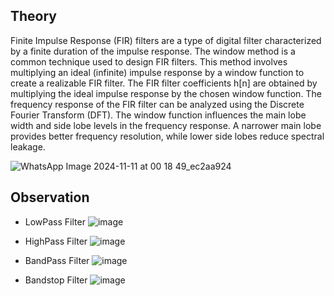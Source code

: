 ## Theory
Finite Impulse Response (FIR) filters are a type of digital filter characterized by a finite duration of the impulse response. The window method is a common technique used to design FIR filters. This method involves multiplying an ideal (infinite) impulse response by a window function to create a realizable FIR filter. The FIR filter coefficients h[n] are obtained by multiplying the ideal impulse response by the chosen window function. The frequency response of the FIR filter can be analyzed using the Discrete Fourier Transform (DFT). The window function influences the main lobe width and side lobe levels in the frequency response. A narrower main lobe provides better frequency resolution, while lower side lobes reduce spectral leakage.

![WhatsApp Image 2024-11-11 at 00 18 49_ec2aa924](https://github.com/user-attachments/assets/d406d3dc-8041-4b59-9a53-6d3f31961717)

## Observation
- LowPass Filter
  ![image](https://github.com/user-attachments/assets/3842d8da-0262-4806-98cd-87b11d540d2d)

- HighPass Filter
   ![image](https://github.com/user-attachments/assets/30aaafae-d478-44ee-aa34-d5b8b83cb53c)

- BandPass Filter
  ![image](https://github.com/user-attachments/assets/4198b7d2-a078-4e72-bf1b-491b6f817846)

- Bandstop Filter
  ![image](https://github.com/user-attachments/assets/42bfd982-d0de-41b5-bbe1-6ebaa2b7c31c)

    



